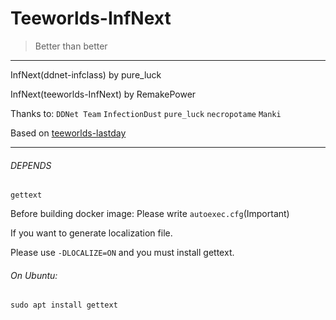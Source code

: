 Teeworlds-InfNext
======
> Better than better

***

InfNext(ddnet-infclass) by pure_luck

InfNext(teeworlds-InfNext) by RemakePower

Thanks to:
`DDNet Team`
`InfectionDust`
`pure_luck`
`necropotame` 
`Manki`

Based on [teeworlds-lastday](https://github.com/RemakePower/teeworlds-lastday)

***

###### DEPENDS
`gettext`

Before building docker image:
Please write `autoexec.cfg`(Important)

If you want to generate localization file.

Please use `-DLOCALIZE=ON` and you must install gettext.

###### On Ubuntu:
`sudo apt install gettext`